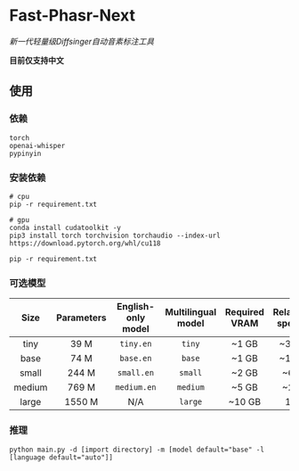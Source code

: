 # Fast-Phasr-Next

<i>新一代轻量级Diffsinger自动音素标注工具</i>

**目前仅支持中文**

## 使用

### 依赖

```
torch
openai-whisper
pypinyin
```

### 安装依赖

```
# cpu
pip -r requirement.txt

# gpu
conda install cudatoolkit -y
pip3 install torch torchvision torchaudio --index-url https://download.pytorch.org/whl/cu118

pip -r requirement.txt
```
### 可选模型

|  Size  | Parameters | English-only model | Multilingual model | Required VRAM | Relative speed |
|:------:|:----------:|:------------------:|:------------------:|:-------------:|:--------------:|
|  tiny  |    39 M    |     `tiny.en`      |       `tiny`       |     ~1 GB     |      ~32x      |
|  base  |    74 M    |     `base.en`      |       `base`       |     ~1 GB     |      ~16x      |
| small  |   244 M    |     `small.en`     |      `small`       |     ~2 GB     |      ~6x       |
| medium |   769 M    |    `medium.en`     |      `medium`      |     ~5 GB     |      ~2x       |
| large  |   1550 M   |        N/A         |      `large`       |    ~10 GB     |       1x       |

### 推理

```
python main.py -d [import directory] -m [model default="base" -l [language default="auto"]]
```
